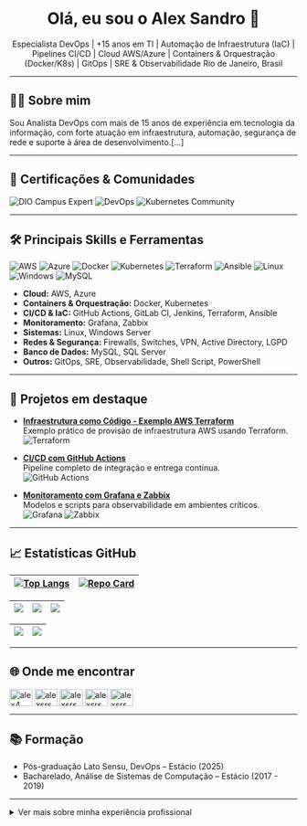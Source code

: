<h1 align="center">Olá, eu sou o Alex Sandro 👋</h1>
<p align="center">
Especialista DevOps | +15 anos em TI | Automação de Infraestrutura (IaC) | Pipelines CI/CD | Cloud AWS/Azure | Containers & Orquestração (Docker/K8s) | GitOps | SRE & Observabilidade  
Rio de Janeiro, Brasil
</p>

---

## 🧑‍💻 Sobre mim

Sou Analista DevOps com mais de 15 anos de experiência em tecnologia da informação, com forte atuação em infraestrutura, automação, segurança de rede e suporte à área de desenvolvimento.[...]

---

## 🏅 Certificações & Comunidades

![DIO Campus Expert](https://img.shields.io/badge/DIO%20Campus%20Expert-EC407A?style=flat&logo=microsoft&logoColor=white)
![DevOps](https://img.shields.io/badge/DevOps-000000?style=flat&logo=devops&logoColor=white)
![Kubernetes Community](https://img.shields.io/badge/Kubernetes%20Community-326CE5?style=flat&logo=kubernetes&logoColor=white)

---

## 🛠️ Principais Skills e Ferramentas

<p align="left">
<img alt="AWS" src="https://cdn.worldvectorlogo.com/logos/amazon-web-services-1.svg">
<img alt="Azure" src="https://cdn.jsdelivr.net/npm/simple-icons@v11/icons/microsoftazure.svg">
<img alt="Docker" src="https://cdn.worldvectorlogo.com/logos/docker.svg">
<img alt="Kubernetes" src="https://cdn.worldvectorlogo.com/logos/kubernetes.svg">
<img alt="Terraform" src="https://cdn.worldvectorlogo.com/logos/terraform-enterprise.svg">
<img alt="Ansible" src="https://cdn.jsdelivr.net/npm/simple-icons@v11/icons/ansible.svg">
<img alt="Linux" src="https://cdn.worldvectorlogo.com/logos/linux-tux.svg">
<img alt="Windows" src="https://cdn.jsdelivr.net/npm/simple-icons@v11/icons/windows.svg">
<img alt="MySQL" src="https://cdn.jsdelivr.net/npm/simple-icons@v11/icons/mysql.svg">
<!-- SQL Server: No official icon available -->
</p>

- **Cloud:** AWS, Azure
- **Containers & Orquestração:** Docker, Kubernetes
- **CI/CD & IaC:** GitHub Actions, GitLab CI, Jenkins, Terraform, Ansible
- **Monitoramento:** Grafana, Zabbix
- **Sistemas:** Linux, Windows Server
- **Redes & Segurança:** Firewalls, Switches, VPN, Active Directory, LGPD
- **Banco de Dados:** MySQL, SQL Server
- **Outros:** GitOps, SRE, Observabilidade, Shell Script, PowerShell

---

## 🚀 Projetos em destaque

- [**Infraestrutura como Código - Exemplo AWS Terraform**](https://github.com/alexsrs/aws-terraform-iac)  
  Exemplo prático de provisão de infraestrutura AWS usando Terraform.  
  ![Terraform](https://img.shields.io/badge/Terraform-7B42BC?style=flat&logo=terraform&logoColor=white)

- [**CI/CD com GitHub Actions**](https://github.com/alexsrs/github-actions-cicd)  
  Pipeline completo de integração e entrega contínua.  
  ![GitHub Actions](https://img.shields.io/badge/GitHub%20Actions-2088FF?style=flat&logo=github-actions&logoColor=white)

- [**Monitoramento com Grafana e Zabbix**](https://github.com/alexsrs/grafana-zabbix-monitoring)  
  Modelos e scripts para observabilidade em ambientes críticos.  
  ![Grafana](https://img.shields.io/badge/Grafana-F46800?style=flat&logo=grafana&logoColor=white)
  ![Zabbix](https://img.shields.io/badge/Zabbix-E94D2A?style=flat&logo=zabbix&logoColor=white)

---

## 📈 Estatísticas GitHub

| [![Top Langs](https://github-readme-stats.vercel.app/api/top-langs/?username=alexsrs&langs_count=8&theme=radical)](https://github.com/anuraghazra/github-readme-stats)  |  [![Repo Card](https://github-readme-stats.vercel.app/api/pin/?username=alexsrs&repo=aws-terraform-iac&theme=radical)](https://github.com/alexsrs/aws-terraform-iac) |
|--- |--- |

| ![](http://github-profile-summary-cards.vercel.app/api/cards/stats?username=alexsrs&theme=nord_dark) | ![](http://github-profile-summary-cards.vercel.app/api/cards/repos-per-language?username=alexsrs&theme=nord_dark) | ![](http://github-profile-summary-cards.vercel.app/api/cards/most-commit-language?username=alexsrs&theme=nord_dark) |
| :-: | :-: | :-: |

| ![](http://github-profile-summary-cards.vercel.app/api/cards/profile-details?username=alexsrs&theme=nord_dark) | ![](https://github-readme-streak-stats.herokuapp.com/?user=alexsrs&hide_border=true&theme=radical) |
| :-: | :-: |

---

## 🌐 Onde me encontrar

<p align="left">
  <a href="https://linkedin.com/in/alex4/" target="blank"><img align="center" src="https://raw.githubusercontent.com/rahuldkjain/github-profile-readme-generator/master/src/images/icons/Social/linkedin.svg" alt="alex4" height="30" width="40" /></a>
  <a href="https://twitter.com/alexsrs" target="blank"><img align="center" src="https://raw.githubusercontent.com/rahuldkjain/github-profile-readme-generator/master/src/images/icons/Social/twitter.svg" alt="alexsrs" height="30" width="40" /></a>
  <a href="https://instagram.com/alexsrs" target="blank"><img align="center" src="https://raw.githubusercontent.com/rahuldkjain/github-profile-readme-generator/master/src/images/icons/Social/instagram.svg" alt="alexsrs" height="30" width="40" /></a>
  <a href="https://fb.com/alexsrsouza" target="blank"><img align="center" src="https://raw.githubusercontent.com/rahuldkjain/github-profile-readme-generator/master/src/images/icons/Social/facebook.svg" alt="alexsrsouza" height="30" width="40" /></a>
  <a href="https://www.youtube.com/alexsrs" target="blank"><img align="center" src="https://raw.githubusercontent.com/rahuldkjain/github-profile-readme-generator/master/src/images/icons/Social/youtube.svg" alt="alexsrs" height="30" width="40" /></a>
</p>

---

## 📚 Formação

- Pós-graduação Lato Sensu, DevOps – Estácio (2025)
- Bacharelado, Análise de Sistemas de Computação – Estácio (2017 - 2019)

---

<details>
  <summary>Ver mais sobre minha experiência profissional</summary>
  
  <!-- Aqui você pode adicionar um resumo detalhado das experiências, igual ao LinkedIn, se desejar -->
</details>

